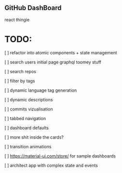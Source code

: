 ## GitHub DashBoard

react thingie

# TODO:

[ ] refactor into atomic components + state management

[ ] search users initial page graphql toomey stuff

[ ] search repos

[ ] filter by tags

[ ] dynamic language tag generation

[ ] dynamic descriptions

[ ] commits vizualisation

[ ] tabbed navigation

[ ] dashboard defaults

[ ] more shit inside the cards?

[ ] transition animations

[ ] https://material-ui.com/store/ for sample dashboards

[ ] architect app with complex state and events

